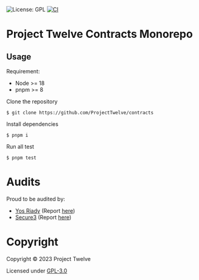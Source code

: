 ![License: GPL](https://img.shields.io/badge/license-GPLv3-blue) [![CI](https://github.com/ProjectTwelve/contracts/actions/workflows/push.yml/badge.svg)](https://github.com/ProjectTwelve/contracts/actions/workflows/push.yml/)

# Project Twelve Contracts Monorepo

## Usage

Requirement:

- Node >= 18
- pnpm >= 8

Clone the repository

```shell
$ git clone https://github.com/ProjectTwelve/contracts
```

Install dependencies

```shell
$ pnpm i
```

Run all test

```shell
$ pnpm test
```

# Audits

Proud to be audited by:

- [Yos Riady](https://yos.io/) (Report [here](https://github.com/ProjectTwelve/contracts/blob/main/audits/2022-07-pre-audit.pdf))
- [Secure3](https://www.secure3.io/) (Report [here](https://github.com/ProjectTwelve/contracts/blob/main/audits/2022-08-secure3-audit.pdf))

# Copyright

Copyright © 2023 Project Twelve

Licensed under [GPL-3.0](LICENSE)

